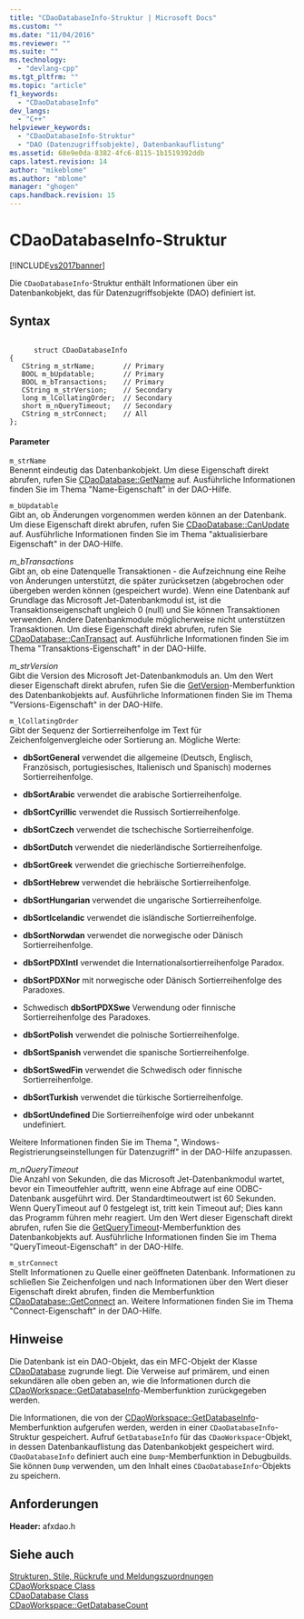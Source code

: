 ```yaml
---
title: "CDaoDatabaseInfo-Struktur | Microsoft Docs"
ms.custom: ""
ms.date: "11/04/2016"
ms.reviewer: ""
ms.suite: ""
ms.technology: 
  - "devlang-cpp"
ms.tgt_pltfrm: ""
ms.topic: "article"
f1_keywords: 
  - "CDaoDatabaseInfo"
dev_langs: 
  - "C++"
helpviewer_keywords: 
  - "CDaoDatabaseInfo-Struktur"
  - "DAO (Datenzugriffsobjekte), Datenbankauflistung"
ms.assetid: 68e9e0da-8382-4fc6-8115-1b1519392ddb
caps.latest.revision: 14
author: "mikeblome"
ms.author: "mblome"
manager: "ghogen"
caps.handback.revision: 15
---
```

# CDaoDatabaseInfo-Struktur
[!INCLUDE[vs2017banner](../../assembler/inline/includes/vs2017banner.md)]

Die `CDaoDatabaseInfo`\-Struktur enthält Informationen über ein Datenbankobjekt, das für Datenzugriffsobjekte \(DAO\) definiert ist.  
  
## Syntax  
  
```  
  
      struct CDaoDatabaseInfo  
{  
   CString m_strName;       // Primary  
   BOOL m_bUpdatable;       // Primary  
   BOOL m_bTransactions;    // Primary  
   CString m_strVersion;    // Secondary  
   long m_lCollatingOrder;  // Secondary  
   short m_nQueryTimeout;   // Secondary  
   CString m_strConnect;    // All  
};  
```  
  
#### Parameter  
 `m_strName`  
 Benennt eindeutig das Datenbankobjekt.  Um diese Eigenschaft direkt abrufen, rufen Sie [CDaoDatabase::GetName](../Topic/CDaoDatabase::GetName.md) auf.  Ausführliche Informationen finden Sie im Thema "Name\-Eigenschaft" in der DAO\-Hilfe.  
  
 `m_bUpdatable`  
 Gibt an, ob Änderungen vorgenommen werden können an der Datenbank.  Um diese Eigenschaft direkt abrufen, rufen Sie [CDaoDatabase::CanUpdate](../Topic/CDaoDatabase::CanUpdate.md) auf.  Ausführliche Informationen finden Sie im Thema "aktualisierbare Eigenschaft" in der DAO\-Hilfe.  
  
 *m\_bTransactions*  
 Gibt an, ob eine Datenquelle Transaktionen \- die Aufzeichnung eine Reihe von Änderungen unterstützt, die später zurücksetzen \(abgebrochen oder übergeben werden können \(gespeichert wurde\).  Wenn eine Datenbank auf Grundlage das Microsoft Jet\-Datenbankmodul ist, ist die Transaktionseigenschaft ungleich 0 \(null\) und Sie können Transaktionen verwenden.  Andere Datenbankmodule möglicherweise nicht unterstützen Transaktionen.  Um diese Eigenschaft direkt abrufen, rufen Sie [CDaoDatabase::CanTransact](../Topic/CDaoDatabase::CanTransact.md) auf.  Ausführliche Informationen finden Sie im Thema "Transaktions\-Eigenschaft" in der DAO\-Hilfe.  
  
 *m\_strVersion*  
 Gibt die Version des Microsoft Jet\-Datenbankmoduls an.  Um den Wert dieser Eigenschaft direkt abrufen, rufen Sie die [GetVersion](../Topic/CDaoDatabase::GetVersion.md)\-Memberfunktion des Datenbankobjekts auf.  Ausführliche Informationen finden Sie im Thema "Versions\-Eigenschaft" in der DAO\-Hilfe.  
  
 `m_lCollatingOrder`  
 Gibt der Sequenz der Sortierreihenfolge im Text für Zeichenfolgenvergleiche oder Sortierung an.  Mögliche Werte:  
  
-   **dbSortGeneral** verwendet die allgemeine \(Deutsch, Englisch, Französisch, portugiesisches, Italienisch und Spanisch\) modernes Sortierreihenfolge.  
  
-   **dbSortArabic** verwendet die arabische Sortierreihenfolge.  
  
-   **dbSortCyrillic** verwendet die Russisch Sortierreihenfolge.  
  
-   **dbSortCzech** verwendet die tschechische Sortierreihenfolge.  
  
-   **dbSortDutch**  verwendet die niederländische Sortierreihenfolge.  
  
-   **dbSortGreek** verwendet die griechische Sortierreihenfolge.  
  
-   **dbSortHebrew** verwendet die hebräische Sortierreihenfolge.  
  
-   **dbSortHungarian** verwendet die ungarische Sortierreihenfolge.  
  
-   **dbSortIcelandic** verwendet die isländische Sortierreihenfolge.  
  
-   **dbSortNorwdan** verwendet die norwegische oder Dänisch Sortierreihenfolge.  
  
-   **dbSortPDXIntl** verwendet die Internationalsortierreihenfolge Paradox.  
  
-   **dbSortPDXNor** mit norwegische oder Dänisch Sortierreihenfolge des Paradoxes.  
  
-   Schwedisch **dbSortPDXSwe** Verwendung oder finnische Sortierreihenfolge des Paradoxes.  
  
-   **dbSortPolish** verwendet die polnische Sortierreihenfolge.  
  
-   **dbSortSpanish** verwendet die spanische Sortierreihenfolge.  
  
-   **dbSortSwedFin** verwendet die Schwedisch oder finnische Sortierreihenfolge.  
  
-   **dbSortTurkish** verwendet die türkische Sortierreihenfolge.  
  
-   **dbSortUndefined** Die Sortierreihenfolge wird oder unbekannt undefiniert.  
  
 Weitere Informationen finden Sie im Thema ", Windows\-Registrierungseinstellungen für Datenzugriff" in der DAO\-Hilfe anzupassen.  
  
 *m\_nQueryTimeout*  
 Die Anzahl von Sekunden, die das Microsoft Jet\-Datenbankmodul wartet, bevor ein Timeoutfehler auftritt, wenn eine Abfrage auf eine ODBC\-Datenbank ausgeführt wird.  Der Standardtimeoutwert ist 60 Sekunden.  Wenn QueryTimeout auf 0 festgelegt ist, tritt kein Timeout auf; Dies kann das Programm führen mehr reagiert.  Um den Wert dieser Eigenschaft direkt abrufen, rufen Sie die [GetQueryTimeout](../Topic/CDaoDatabase::GetQueryTimeout.md)\-Memberfunktion des Datenbankobjekts auf.  Ausführliche Informationen finden Sie im Thema "QueryTimeout\-Eigenschaft" in der DAO\-Hilfe.  
  
 `m_strConnect`  
 Stellt Informationen zu Quelle einer geöffneten Datenbank.  Informationen zu schließen Sie Zeichenfolgen und nach Informationen über den Wert dieser Eigenschaft direkt abrufen, finden die Memberfunktion [CDaoDatabase::GetConnect](../Topic/CDaoDatabase::GetConnect.md) an.  Weitere Informationen finden Sie im Thema "Connect\-Eigenschaft" in der DAO\-Hilfe.  
  
## Hinweise  
 Die Datenbank ist ein DAO\-Objekt, das ein MFC\-Objekt der Klasse [CDaoDatabase](../../mfc/reference/cdaodatabase-class.md) zugrunde liegt.  Die Verweise auf primärem, und einen sekundären alle oben geben an, wie die Informationen durch die [CDaoWorkspace::GetDatabaseInfo](../Topic/CDaoWorkspace::GetDatabaseInfo.md)\-Memberfunktion zurückgegeben werden.  
  
 Die Informationen, die von der [CDaoWorkspace::GetDatabaseInfo](../Topic/CDaoWorkspace::GetDatabaseInfo.md)\-Memberfunktion aufgerufen werden, werden in einer `CDaoDatabaseInfo`\-Struktur gespeichert.  Aufruf `GetDatabaseInfo` für das `CDaoWorkspace`\-Objekt, in dessen Datenbankauflistung das Datenbankobjekt gespeichert wird.  `CDaoDatabaseInfo` definiert auch eine `Dump`\-Memberfunktion in Debugbuilds.  Sie können `Dump` verwenden, um den Inhalt eines `CDaoDatabaseInfo`\-Objekts zu speichern.  
  
## Anforderungen  
 **Header:** afxdao.h  
  
## Siehe auch  
 [Strukturen, Stile, Rückrufe und Meldungszuordnungen](../../mfc/reference/structures-styles-callbacks-and-message-maps.md)   
 [CDaoWorkspace Class](../../mfc/reference/cdaoworkspace-class.md)   
 [CDaoDatabase Class](../../mfc/reference/cdaodatabase-class.md)   
 [CDaoWorkspace::GetDatabaseCount](../Topic/CDaoWorkspace::GetDatabaseCount.md)